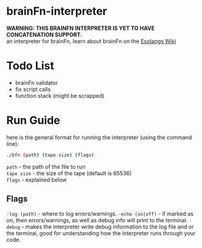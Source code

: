 # brainFn-interpreter
**WARNING: THIS BRAINFN INTERPRETER IS YET TO HAVE CONCATENATION SUPPORT.**
<br>an interpreter for brainFn, learn about brainFn on the [Esolangs Wiki](https://esolangs.org/wiki/BrainFn)
# Todo List
* brainFn validator
* fix script calls
* function stack (might be scrapped)

# Run Guide
here is the general format for running the interpreter (using the command line):
```sh
./bfn (path) (tape size) (flags)
```
`path` - the path of the file to run<br>
`tape size` - the size of the tape (default is 65536)<br>
`flags` - explained below<br>
## Flags
`-log (path)` - where to log errors\/warnings.
`-echo (on|off)` - if marked as on, then errors\/warnings, as well as debug info will print to the terminal.
`-debug` - makes the interpreter write debug information to the log file and or the terminal, good for understanding how the interpreter runs through your code.
